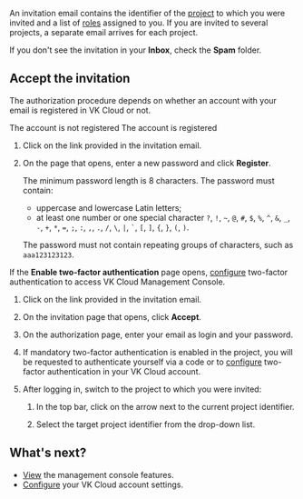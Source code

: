 An invitation email contains the identifier of the [project](../../concepts/projects) to which you were invited and a list of [roles](../../concepts/rolesandpermissions) assigned to you. If you are invited to several projects, a separate email arrives for each project.

If you don't see the invitation in your **Inbox**, check the **Spam** folder.

## Accept the invitation

The authorization procedure depends on whether an account with your email is registered in VK Cloud or not.

<tabs>
<tablist>
<tab>The account is not registered</tab>
<tab>The account is registered</tab>
</tablist>
<tabpanel>

1. Click on the link provided in the invitation email.

1. On the page that opens, enter a new password and click **Register**.

    The minimum password length is 8 characters. The password must contain:

    - uppercase and lowercase Latin letters;
    - at least one number or one special character `?`, `!`, `~`, `@`, `#`, `$`, `%`, `^`, `&`, `_`, `-`, `+`, `*`, `=`, `;`, `:`, `,`, `.`, `/`, `\`, `|`, `` ` ``, `[`, `]`, `{`, `}`, `(`, `)`.

    The password must not contain repeating groups of characters, such as ``aaa123123123``.

<info>

If the **Enable two-factor authentication** page opens, [configure](/en/tools-for-using-services/vk-cloud-account/service-management/account-manage/manage-2fa) two-factor authentication to access VK Cloud Management Console.

</info>

</tabpanel>
<tabpanel>

1. Click on the link provided in the invitation email.

1. On the invitation page that opens, click **Accept**.

1. On the authorization page, enter your email as login and your password.

1. If mandatory two-factor authentication is enabled in the project, you will be requested to authenticate yourself via a code or to [configure](/en/tools-for-using-services/vk-cloud-account/service-management/account-manage/manage-2fa) two-factor authentication in your VK Cloud account.

1. After logging in, switch to the project to which you were invited:

    1. In the top bar, click on the arrow next to the current project identifier.

    2. Select the target project identifier from the drop-down list.

</tabpanel>
</tabs>

## What's next?

- [View](/en/tools-for-using-services/account) the management console features.
- [Configure](/en/tools-for-using-services/vk-cloud-account/service-management/account-manage/editinfo) your VK Cloud account settings.
